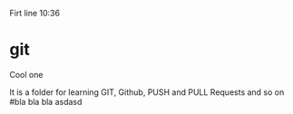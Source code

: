 Firt line 10:36

# git
Cool one 

It is a folder for learning GIT, Github, PUSH and PULL Requests and so on
#bla bla bla 
asdasd 
